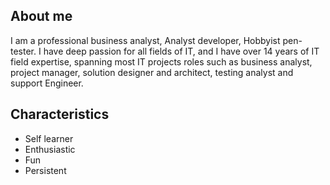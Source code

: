 ## About me

  I am a professional business analyst, Analyst developer, Hobbyist pen-tester.
  I have deep passion for all fields of IT, and I have over 14 years of IT field expertise, spanning most IT projects roles such as business analyst, project manager, solution designer and architect, testing analyst and support Engineer.

## Characteristics

- Self learner
- Enthusiastic
- Fun
- Persistent
